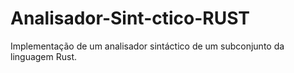 # Analisador-Sint-ctico-RUST
Implementação de um analisador sintáctico de um subconjunto da linguagem Rust.

